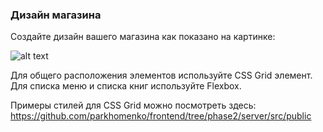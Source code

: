 ### Дизайн магазина

Создайте дизайн вашего магазина как показано на картинке:

![alt text](https://github.com/jelem/javaee/tree/master/task_3/mock.png "Book Shop Mockup")

Для общего расположения элементов используйте CSS Grid элемент.
Для списка меню и списка книг используйте Flexbox.

Примеры стилей для CSS Grid можно посмотреть здесь:
https://github.com/parkhomenko/frontend/tree/phase2/server/src/public